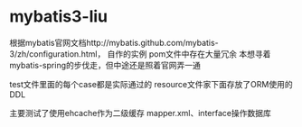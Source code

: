 mybatis3-liu
============

根据mybatis官网文档http://mybatis.github.com/mybatis-3/zh/configuration.html，
自作的实例
pom文件中存在大量冗余
本想寻着mybatis-spring的步伐走，但中途还是照着官网弄一通

test文件里面的每个case都是实际通过的
resource文件家下面存放了ORM使用的DDL

主要测试了使用ehcache作为二级缓存
mapper.xml、interface操作数据库

